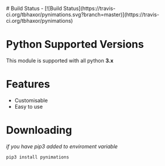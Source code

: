 <br>
# Build Status - [![Build Status](https://travis-ci.org/tbhaxor/pynimations.svg?branch=master)](https://travis-ci.org/tbhaxor/pynimations)

# Python Supported Versions
This module is supported with all python **3.x** 

# Features
+ Customisable
+ Easy to use

# Downloading
_if you have pip3 added to enviroment variable_
```
pip3 install pynimations
```
